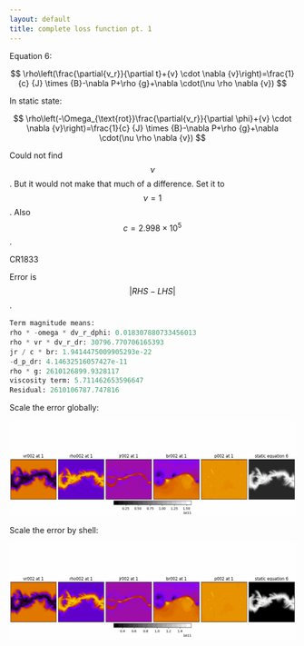 ```yaml
---
layout: default
title: complete loss function pt. 1
---
```


Equation 6:

$$
\rho\left(\frac{\partial{v_r}}{\partial t}+{v} \cdot \nabla {v}\right)=\frac{1}{c} {J} \times {B}-\nabla P+\rho {g}+\nabla \cdot(\nu \rho \nabla {v})
$$


In static state:

$$
\rho\left(-\Omega_{\text{rot}}\frac{\partial{v_r}}{\partial \phi}+{v} \cdot \nabla {v}\right)=\frac{1}{c} {J} \times {B}-\nabla P+\rho {g}+\nabla \cdot(\nu \rho \nabla {v})
$$


Could not find $$\nu$$. But it would not make that much of a difference. Set it to $$\nu=1$$. Also $$c=2.998\times10^5$$.



CR1833

Error is $$|RHS - LHS|$$.

```py
Term magnitude means:
rho * -omega * dv_r_dphi: 0.018307880733456013
rho * vr * dv_r_dr: 30796.770706165393
jr / c * br: 1.9414475009905293e-22
-d_p_dr: 4.14632516057427e-11
rho * g: 2610126899.9328117
viscosity term: 5.711462653596647
Residual: 2610106787.747816
```

Scale the error globally:

<img src="resources/week_35/cr1833-full-loss-glob.gif">

Scale the error by shell:

<img src="resources/week_35/cr1833-full-loss-local.gif">

